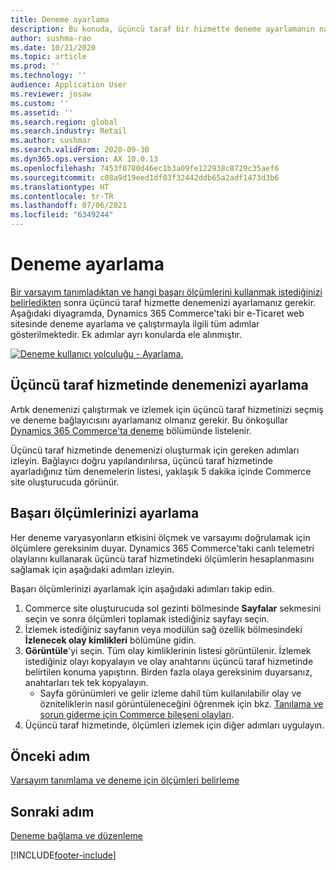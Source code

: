 ```yaml
---
title: Deneme ayarlama
description: Bu konuda, üçüncü taraf bir hizmette deneme ayarlamanın nasıl yapılacağı anlatılmaktadır.
author: sushma-rao
ms.date: 10/21/2020
ms.topic: article
ms.prod: ''
ms.technology: ''
audience: Application User
ms.reviewer: josaw
ms.custom: ''
ms.assetid: ''
ms.search.region: global
ms.search.industry: Retail
ms.author: sushmar
ms.search.validFrom: 2020-09-30
ms.dyn365.ops.version: AX 10.0.13
ms.openlocfilehash: 7453f0780d46ec1b3a09fe122938c8729c35aef6
ms.sourcegitcommit: c08a9d19eed1df03f32442ddb65a2adf1473d3b6
ms.translationtype: HT
ms.contentlocale: tr-TR
ms.lasthandoff: 07/06/2021
ms.locfileid: "6349244"
---
```

# <a name="set-up-an-experiment"></a>Deneme ayarlama

[Bir varsayım tanımladıktan ve hangi başarı ölçümlerini kullanmak istediğinizi belirledikten](experimentation-identify.md) sonra üçüncü taraf hizmette denemenizi ayarlamanız gerekir. Aşağıdaki diyagramda, Dynamics 365 Commerce'taki bir e-Ticaret web sitesinde deneme ayarlama ve çalıştırmayla ilgili tüm adımlar gösterilmektedir. Ek adımlar ayrı konularda ele alınmıştır.

[ ![Deneme kullanıcı yolculuğu - Ayarlama.](./media/experimentation_setup.svg) ](./media/experimentation_setup.svg#lightbox)


## <a name="set-up-your-experiment-in-the-third-party-service"></a>Üçüncü taraf hizmetinde denemenizi ayarlama
Artık denemenizi çalıştırmak ve izlemek için üçüncü taraf hizmetinizi seçmiş ve deneme bağlayıcısını ayarlamanız olmanız gerekir. Bu önkoşullar [Dynamics 365 Commerce'ta deneme](experimentation-overview.md) bölümünde listelenir.

Üçüncü taraf hizmetinde denemenizi oluşturmak için gereken adımları izleyin. Bağlayıcı doğru yapılandırılırsa, üçüncü taraf hizmetinde ayarladığınız tüm denemelerin listesi, yaklaşık 5 dakika içinde Commerce site oluşturucuda görünür.

## <a name="set-up-your-success-metrics"></a>Başarı ölçümlerinizi ayarlama
Her deneme varyasyonların etkisini ölçmek ve varsayımı doğrulamak için ölçümlere gereksinim duyar. Dynamics 365 Commerce'taki canlı telemetri olaylarını kullanarak üçüncü taraf hizmetindeki ölçümlerin hesaplanmasını sağlamak için aşağıdaki adımları izleyin.

Başarı ölçümlerinizi ayarlamak için aşağıdaki adımları takip edin.

1. Commerce site oluşturucuda sol gezinti bölmesinde **Sayfalar** sekmesini seçin ve sonra ölçümleri toplamak istediğiniz sayfayı seçin. 
1. İzlemek istediğiniz sayfanın veya modülün sağ özellik bölmesindeki **İzlenecek olay kimlikleri** bölümüne gidin.
1. **Görüntüle**'yi seçin. Tüm olay kimliklerinin listesi görüntülenir. İzlemek istediğiniz olayı kopyalayın ve olay anahtarını üçüncü taraf hizmetinde belirtilen konuma yapıştırın. Birden fazla olaya gereksinim duyarsanız, anahtarları tek tek kopyalayın. 
    - Sayfa görünümleri ve gelir izleme dahil tüm kullanılabilir olay ve özniteliklerin nasıl görüntüleneceğini öğrenmek için bkz. [Tanılama ve sorun giderme için Commerce bileşeni olayları](dev-itpro/retail-component-events-diagnostics-troubleshooting.md).
1. Üçüncü taraf hizmetinde, ölçümleri izlemek için diğer adımları uygulayın.

## <a name="previous-step"></a>Önceki adım
[Varsayım tanımlama ve deneme için ölçümleri belirleme](experimentation-identify.md) 


## <a name="next-step"></a>Sonraki adım
[Deneme bağlama ve düzenleme](experimentation-connect-edit.md)


[!INCLUDE[footer-include](../includes/footer-banner.md)]